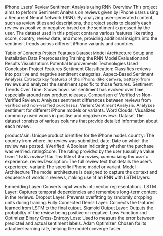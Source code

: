 iPhone Users' Review Sentiment Analysis using RNN
Overview
This project aims to perform Sentiment Analysis on reviews given by iPhone users using a Recurrent Neural Network (RNN). By analyzing user-generated content, such as review titles and descriptions, the project seeks to classify each review as positive or negative based on the sentiment expressed by the user. The dataset used in this project contains various features like rating score, country, review date, and more, providing additional insights into the sentiment trends across different iPhone variants and countries.

Table of Contents
Project Features
Dataset
Model Architecture
Setup and Installation
Data Preprocessing
Training the RNN Model
Evaluation and Results
Visualizations
Potential Improvements
Technologies Used
Conclusion
Project Features
Sentiment Classification: Classifies reviews into positive and negative sentiment categories.
Aspect-Based Sentiment Analysis: Extracts key features of the iPhone (like camera, battery) from reviews and analyzes the sentiment specific to those features.
Sentiment Trends Over Time: Shows how user sentiment has evolved over time, especially around new product releases.
Comparison of Verified vs Non-Verified Reviews: Analyzes sentiment differences between reviews from verified and non-verified purchases.
Variant Sentiment Analysis: Analyzes sentiment for different iPhone models or variants.
Word Clouds: Visualizes commonly used words in positive and negative reviews.
Dataset
The dataset consists of various columns that provide detailed information about each review:

productAsin: Unique product identifier for the iPhone model.
country: The country from where the review was submitted.
date: Date on which the review was posted.
isVerified: A Boolean indicating whether the purchase was verified.
ratingScore: The rating provided by the user (usually a value from 1 to 5).
reviewTitle: The title of the review, summarizing the user's experience.
reviewDescription: The full review text that details the user’s experience.
variant: The specific iPhone model or variant.
Model Architecture
The model architecture is designed to capture the context and sequence of words in reviews, making use of an RNN with LSTM layers:

Embedding Layer: Converts input words into vector representations.
LSTM Layer: Captures temporal dependencies and remembers long-term context in the reviews.
Dropout Layer: Prevents overfitting by randomly dropping units during training.
Fully Connected Dense Layer: Connects the features learned from LSTM to the final output.
Sigmoid Output Layer: Outputs the probability of the review being positive or negative.
Loss Function and Optimizer
Binary Cross-Entropy Loss: Used to measure the error between predicted and actual sentiment labels.
Adam Optimizer: Chosen for its adaptive learning rate, helping the model converge faster.
